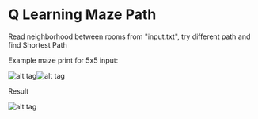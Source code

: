 # Q Learning Maze Path
Read neighborhood between rooms from "input.txt", try different path and find Shortest Path


Example maze print for 5x5 input:
  
 ![alt tag](http://image.prntscr.com/image/437bea0d8639434d9af84812abff0444.png)![alt tag](http://image.prntscr.com/image/c720ea144c4b492f85f5b9d96870aa8f.png)
 
 Result
 
 ![alt tag](http://image.prntscr.com/image/e9670a5031df491ba0d798faf4ad9f27.png)
 
